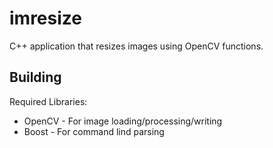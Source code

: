 # imresize
C++ application that resizes images using OpenCV functions.

## Building
Required Libraries:
* OpenCV - For image loading/processing/writing
* Boost - For command lind parsing


